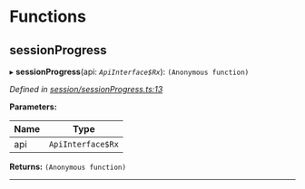 

# Functions

<a id="sessionprogress"></a>

##  sessionProgress

▸ **sessionProgress**(api: *`ApiInterface$Rx`*): `(Anonymous function)`

*Defined in [session/sessionProgress.ts:13](https://github.com/polkadot-js/api/blob/8c70cbf/packages/api-derive/src/session/sessionProgress.ts#L13)*

**Parameters:**

| Name | Type |
| ------ | ------ |
| api | `ApiInterface$Rx` |

**Returns:** `(Anonymous function)`

___

